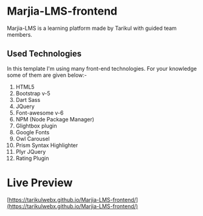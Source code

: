 # Marjia-LMS-frontend
Marjia-LMS is a learning platform made by Tarikul with guided team members.

## Used Technologies
In this template I'm using many front-end technologies. For your knowledge some of them are given below:-
1. HTML5
2. Bootstrap v-5
3. Dart Sass
4. JQuery
5. Font-awesome v-6
6. NPM (Node Package Manager)
7. Glightbox plugin
8. Google Fonts
9. Owl Carousel
10. Prism Syntax Highlighter
11. Plyr JQuery
12. Rating Plugin


# Live Preview
[https://tarikulwebx.github.io/Marjia-LMS-frontend/](https://tarikulwebx.github.io/Marjia-LMS-frontend/)
